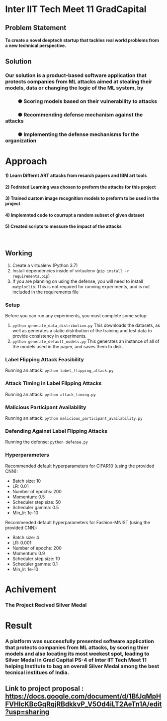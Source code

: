 # Inter IIT Tech Meet 11 GradCapital 

## Problem Statement

#### To create a novel deeptech startup that tackles real world problems from a new technical perspective.

## Solution 

### Our solution is a product-based software application that protects companies from ML attacks aimed at stealing their models, data or changing the logic of the ML system, by
### &emsp; &emsp; ● Scoring models based on their vulnerability to attacks
### &emsp; &emsp; ● Recommending defense mechanism against the attacks
### &emsp; &emsp; ● Implementing the defense mechanisms for the organization

###

# Approach

#### 1) Learn Differnt ART attacks from resarch papers and IBM art tools

#### 2) Fedrated Learning was chosen to preform the attacks for this project 

#### 3) Trained custom image recognition models to preform to be used in the project 

#### 4) Implemnted code to courrupt a random subset of given dataset 

#### 5) Created scripts to messure the impact of the attacks 

<br/>




## Working

1) Create a virtualenv (Python 3.7)
2) Install dependencies inside of virtualenv (```pip install -r requirements.pip```)
3) If you are planning on using the defense, you will need to install ```matplotlib```. This is not required for running experiments, and is not included in the requirements file

### Setup

Before you can run any experiments, you must complete some setup:

1) ```python generate_data_distribution.py``` This downloads the datasets, as well as generates a static distribution of the training and test data to provide consistency in experiments.
2) ```python generate_default_models.py``` This generates an instance of all of the models used in the paper, and saves them to disk.

### Label Flipping Attack Feasibility

Running an attack: ```python label_flipping_attack.py```

### Attack Timing in Label Flipping Attacks

Running an attack: ```python attack_timing.py```

### Malicious Participant Availability

Running an attack: ```python malicious_participant_availability.py```

### Defending Against Label Flipping Attacks

Running the defense: ```python defense.py```

### Hyperparameters

Recommended default hyperparameters for CIFAR10 (using the provided CNN):
- Batch size: 10
- LR: 0.01
- Number of epochs: 200
- Momentum: 0.5
- Scheduler step size: 50
- Scheduler gamma: 0.5
- Min_lr: 1e-10

Recommended default hyperparameters for Fashion-MNIST (using the provided CNN):
- Batch size: 4
- LR: 0.001
- Number of epochs: 200
- Momentum: 0.9
- Scheduler step size: 10
- Scheduler gamma: 0.1
- Min_lr: 1e-10

# Achivement

### The Project Recived Silver Medal 

# Result

### A platform was successfully presented software application that protects companies from ML attacks, by scoring thier models and also locating its most weekest spot, leading to Silver Medal in Grad Capital PS-4 of Inter IIT Tech Meet 11 helping Institute to bag an overall Silver Medal among the best tecnical institues of India.

## Link to project proposal : https://docs.google.com/document/d/1BfJqMpHFVHIcKBcGqRqjRBdkkvP_V5Od4iLT2AeTn1A/edit?usp=sharing 
